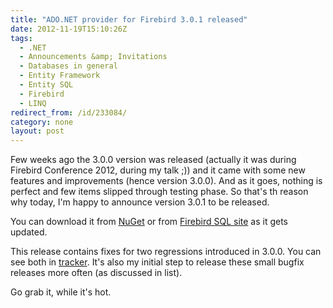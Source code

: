 ```yaml
---
title: "ADO.NET provider for Firebird 3.0.1 released"
date: 2012-11-19T15:10:26Z
tags:
  - .NET
  - Announcements &amp; Invitations
  - Databases in general
  - Entity Framework
  - Entity SQL
  - Firebird
  - LINQ
redirect_from: /id/233084/
category: none
layout: post
---
```

Few weeks ago the 3.0.0 version was released (actually it was during Firebird Conference 2012, during my talk ;)) and it came with some new features and improvements (hence version 3.0.0). And as it goes, nothing is perfect and few items slipped through testing phase. So that's th reason why today, I'm happy to announce version 3.0.1 to be released.

You can download it from [NuGet][1] or from [Firebird SQL site][2] as it gets updated.

This release contains fixes for two regressions introduced in 3.0.0. You can see both in [tracker][3]. It's also my initial step to release these small bugfix releases more often (as discussed in list).

Go grab it, while it's hot.

[1]: http://nuget.org/packages/FirebirdSql.Data.FirebirdClient
[2]: http://www.firebirdsql.org/en/net-provider/
[3]: http://tracker.firebirdsql.org/secure/IssueNavigator.jspa?reset=true&pid=10003&fixfor=10483